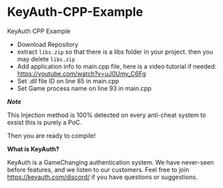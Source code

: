 # KeyAuth-CPP-Example
KeyAuth CPP Example

- Download Repository
- extract `libs.zip` so that there is a libs folder in your project. then you may delete `libs.zip` 
- Add application info to main.cpp file, here is a video tutorial if needed: https://youtube.com/watch?v=uJ0Umy_C6Fg
- Set .dll file ID on line 85 in main.cpp
- Set Game process name on line 93 in main.cpp



***Note***

This Injection method is 100% detected on every anti-cheat system to exsist this is purely a PoC.

Then you are ready to compile!

**What is KeyAuth?**

KeyAuth is a GameChanging authentication system. We have never-seen before features, and we listen to our customers.
Feel free to join https://keyauth.com/discord/ if you have questions or suggestions.
